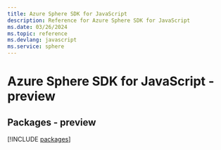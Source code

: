 ```yaml
---
title: Azure Sphere SDK for JavaScript
description: Reference for Azure Sphere SDK for JavaScript
ms.date: 03/26/2024
ms.topic: reference
ms.devlang: javascript
ms.service: sphere
---
```

# Azure Sphere SDK for JavaScript - preview
## Packages - preview
[!INCLUDE [packages](sphere-index.md)]